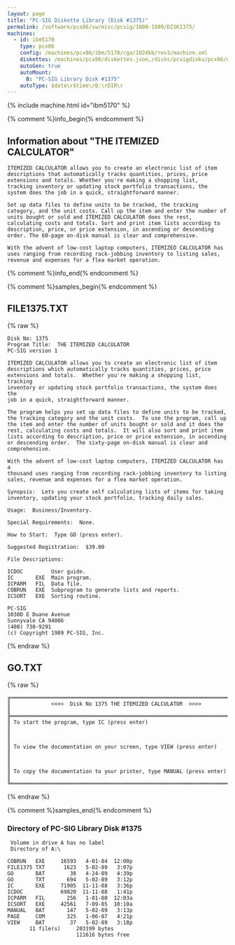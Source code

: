 ```yaml
---
layout: page
title: "PC-SIG Diskette Library (Disk #1375)"
permalink: /software/pcx86/sw/misc/pcsig/1000-1999/DISK1375/
machines:
  - id: ibm5170
    type: pcx86
    config: /machines/pcx86/ibm/5170/cga/1024kb/rev3/machine.xml
    diskettes: /machines/pcx86/diskettes.json,/disks/pcsigdisks/pcx86/diskettes.json
    autoGen: true
    autoMount:
      B: "PC-SIG Library Disk #1375"
    autoType: $date\r$time\rB:\rDIR\r
---
```


{% include machine.html id="ibm5170" %}

{% comment %}info_begin{% endcomment %}

## Information about "THE ITEMIZED CALCULATOR"

    ITEMIZED CALCULATOR allows you to create an electronic list of item
    descriptions that automatically tracks quantities, prices, price
    extensions and totals. Whether you're making a shopping list,
    tracking inventory or updating stock portfolio transactions, the
    system does the job in a quick, straightforward manner.
    
    Set up data files to define units to be tracked, the tracking
    category, and the unit costs. Call up the item and enter the number of
    units bought or sold and ITEMIZED CALCULATOR does the rest,
    calculating costs and totals. Sort and print item lists according to
    description, price, or price extension, in ascending or descending
    order. The 60-page on-disk manual is clear and comprehensive.
    
    With the advent of low-cost laptop computers, ITEMIZED CALCULATOR has
    uses ranging from recording rack-jobbing inventory to listing sales,
    revenue and expenses for a flea market operation.
{% comment %}info_end{% endcomment %}

{% comment %}samples_begin{% endcomment %}

## FILE1375.TXT

{% raw %}
```
Disk No: 1375
Program Title:  THE ITEMIZED CALCULATOR
PC-SIG version 1

ITEMIZED CALCULATOR allows you to create an electronic list of item
descriptions which automatically tracks quantities, prices, price
extensions and totals.  Whether you're making a shopping list, tracking
inventory or updating stock portfolio transactions, the system does the
job in a quick, straightforward manner.

The program helps you set up data files to define units to be tracked,
the tracking category and the unit costs.  To use the program, call up
the item and enter the number of units bought or sold and it does the
rest, calculating costs and totals.  It will also sort and print item
lists according to description, price or price extension, in ascending
or descending order.  The sixty-page on-disk manual is clear and
comprehensive.

With the advent of low-cost laptop computers, ITEMIZED CALCULATOR has a
thousand uses ranging from recording rack-jobbing inventory to listing
sales, revenue and expenses for a flea market operation.

Synopsis:  Lets you create self calculating lists of items for taking
inventory, updating your stock portfolio, tracking daily sales.

Usage:  Business/Inventory.

Special Requirements:  None.

How to Start:  Type GO (press enter).

Suggested Registration:  $39.00

File Descriptions:

ICDOC         User guide.
IC       EXE  Main program.
ICPARM   FIL  Data file.
COBRUN   EXE  Subprogram to generate lists and reports.
ICSORT   EXE  Sorting routine.

PC-SIG
1030D E Duane Avenue
Sunnyvale CA 94086
(408) 730-9291
(c) Copyright 1989 PC-SIG, Inc.

```
{% endraw %}

## GO.TXT

{% raw %}
```
╔═════════════════════════════════════════════════════════════════════════╗
║             <<<<  Disk No 1375 THE ITEMIZED CALCULATOR  >>>>            ║
╠═════════════════════════════════════════════════════════════════════════╣
║ To start the program, type IC (press enter)                             ║
║                                                                         ║
║ To view the documentation on your screen, type VIEW (press enter)       ║
║                                                                         ║
║ To copy the documentation to your printer, type MANUAL (press enter)    ║
╚═════════════════════════════════════════════════════════════════════════╝
```
{% endraw %}

{% comment %}samples_end{% endcomment %}

### Directory of PC-SIG Library Disk #1375

     Volume in drive A has no label
     Directory of A:\

    COBRUN   EXE     16593   4-01-84  12:00p
    FILE1375 TXT      1623   5-02-89   3:07p
    GO       BAT        38   4-24-89   4:39p
    GO       TXT       694   5-02-89   3:12p
    IC       EXE     71905  11-11-88   3:36p
    ICDOC            69020  11-11-88   1:41p
    ICPARM   FIL       256   1-01-80  12:03a
    ICSORT   EXE     42561   7-09-85  10:10a
    MANUAL   BAT       147   5-02-89   3:13p
    PAGE     COM       325   1-06-87   4:21p
    VIEW     BAT        37   5-02-89   3:18p
           11 file(s)     203199 bytes
                          111616 bytes free
